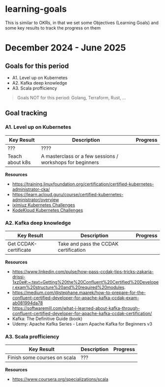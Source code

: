 # learning-goals

This is similar to OKRs, in that we set some Objectives (Learning Goals) and some key results to track the
progress on them

# December 2024 - June 2025

## Goals for this period

- A1. Level up on Kubernetes
- A2. Kafka deep knowledge
- A3. Scala profficiency

> Goals NOT for this period: Golang, Terraform, Rust, ...

## Goal tracking

### A1. Level up on Kubernetes

| Key Result | Description | Progress |
| ---------- | ----------- | -------- |
| ??? | ???? |  |
| Teach about k8s | A masterclass or a few sessions / workshops for beginners | |

**Resources**

- https://training.linuxfoundation.org/certification/certified-kubernetes-administrator-cka/
- https://learn.acloud.guru/course/certified-kubernetes-administrator/overview
- [iximiuz Kubernetes Challenges](https://labs.iximiuz.com/challenges?category=kubernetes)
- [KodeKloud Kubernetes Challenges](https://kodekloud.com/courses/kubernetes-challenges)


### A2. Kafka deep knowledge

| Key Result | Description | Progress |
| ---------- | ----------- | -------- |
| Get CCDAK-certificate | Take and pass the CCDAK certification |  |

**Resources**
- https://www.linkedin.com/pulse/how-pass-ccdak-tips-tricks-zakaria-drissi-1xz0e#:~:text=Getting%20the%20Confluent%20Certified%20Developer,exam%20structure%20and%20required%20modules.
- https://medium.com/@stephane.maarek/how-to-prepare-for-the-confluent-certified-developer-for-apache-kafka-ccdak-exam-ab081994da78
- https://softwaremill.com/what-i-learned-about-kafka-through-confluent-certified-developer-for-apache-kafka-ccdak-certification/
- Kafka: The Definitive Guide (book)
- Udemy: Apache Kafka Series - Learn Apache Kafka for Beginners v3

### A3. Scala profficiency

| Key Result | Description | Progress |
| ---------- | ----------- | -------- |
| Finish some courses on scala | ??? |  |

**Resources**
- https://www.coursera.org/specializations/scala
